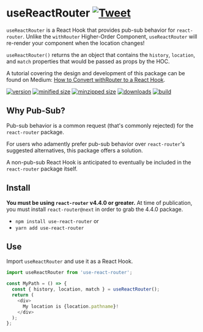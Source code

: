 # useReactRouter [![Tweet](https://img.shields.io/twitter/url/http/shields.io.svg?style=social)](https://twitter.com/intent/tweet?text=Want%20to%20use%20react-router%20with%20Hooks?%20Now%20you%20can%20with%20use-react-router!&url=https://github.com/CharlesStover/use-react-router&via=CharlesStover&hashtags=react,reactjs,javascript,typescript,webdev,webdeveloper,webdevelopment)

`useReactRouter` is a React Hook that provides pub-sub behavior for `react-router`.
Unlike the `withRouter` Higher-Order Component, `useReactRouter` will re-render your component when the location changes!

`useReactRouter()` returns the an object that contains the `history`, `location`, and `match` properties that would be passed as props by the HOC.

A tutorial covering the design and development of this package can be found on Medium: [How to Convert withRouter to a React Hook](https://medium.com/@Charles_Stover/how-to-convert-withrouter-to-a-react-hook-19bb02a29ed6).

[![version](https://img.shields.io/npm/v/use-react-router.svg)](https://www.npmjs.com/package/use-react-router)
[![minified size](https://img.shields.io/bundlephobia/min/use-react-router.svg)](https://www.npmjs.com/package/use-react-router)
[![minzipped size](https://img.shields.io/bundlephobia/minzip/use-react-router.svg)](https://www.npmjs.com/package/use-react-router)
[![downloads](https://img.shields.io/npm/dt/use-react-router.svg)](https://www.npmjs.com/package/use-react-router)
[![build](https://api.travis-ci.com/CharlesStover/use-react-router.svg)](https://travis-ci.com/CharlesStover/use-react-router/)

## Why Pub-Sub?

Pub-sub behavior is a common request (that's commonly rejected) for the `react-router` package.

For users who adamently prefer pub-sub behavior over `react-router`'s suggested alternatives, this package offers a solution.

A non-pub-sub React Hook is anticipated to eventually be included in the `react-router` package itself.

## Install

**You must be using `react-router` v4.4.0 or greater.** At time of publication, you must install `react-router@next` in order to grab the 4.4.0 package.

* `npm install use-react-router` or
* `yarn add use-react-router`

## Use

Import `useReactRouter` and use it as a React Hook.

```JavaScript
import useReactRouter from 'use-react-router';

const MyPath = () => {
  const { history, location, match } = useReactRouter();
  return (
    <div>
      My location is {location.pathname}!
    </div>
  );
};

```
